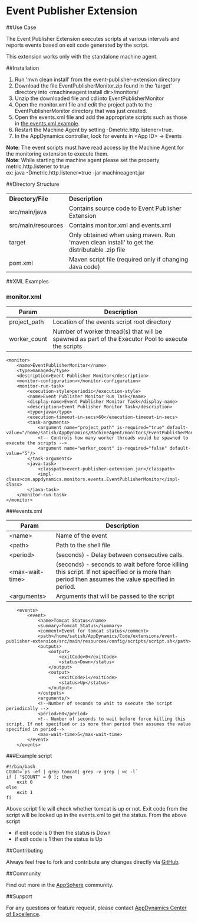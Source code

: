 # Event Publisher Extension  

##Use Case

The Event Publisher Extension executes scripts at various intervals and reports events based on exit code generated by the script.

This extension works only with the standalone machine agent.

##Installation
1. Run 'mvn clean install' from the event-publisher-extension directory
2. Download the file EventPublisherMonitor.zip found in the 'target' directory into \<machineagent install dir\>/monitors/
3. Unzip the downloaded file and cd into EventPublisherMonitor
4. Open the monitor.xml file and edit the project path to the EventPublisherMonitor directory that was just created.
5. Open the events.xml file and add the appropriate scripts such as those in [the events.xml example](https://github.com/Appdynamics/event-publisher-extension/blob/master/README.md#eventsxml).
6. Restart the Machine Agent by setting -Dmetric.http.listener=true.
7. In the AppDynamics controller, look for events in \<App ID\> -> Events

**Note**: The event scripts must have read access by the Machine Agent for the monitoring extension to execute them. <br>
**Note**: While starting the machine agent please set the property metric.http.listener to true <br>
 ex: java -Dmetric.http.listener=true -jar machineagent.jar

##Directory Structure

<table><tbody>
<tr>
<th align="left"> Directory/File </th>
<th align="left"> Description </th>
</tr>
<tr>
<td class='confluenceTd'> src/main/java </td>
<td class='confluenceTd'> Contains source code to Event Publisher Extension  </td>
</tr>
<tr>
<td class='confluenceTd'> src/main/resources </td>
<td class='confluenceTd'> Contains monitor.xml and events.xml </td>
</tr>
<tr>
<td class='confluenceTd'> target </td>
<td class='confluenceTd'> Only obtained when using maven. Run 'maven clean install' to get the distributable .zip file </td>
</tr>
<tr>
<td class='confluenceTd'> pom.xml </td>
<td class='confluenceTd'> Maven script file (required only if changing Java code) </td>
</tr>
</tbody>
</table>

##XML Examples

###  monitor.xml


| Param | Description |
| ----- | ----- |
| project\_path | Location of the events script root directory |
| worker\_count | Number of worker thread(s) that will be spawned as part of the Executor Pool to execute the scripts |

~~~~
<monitor>
    <name>EventPublisherMonitor</name>
    <type>managed</type>
    <description>Event Publisher Monitor</description>
    <monitor-configuration></monitor-configuration>
    <monitor-run-task>
        <execution-style>periodic</execution-style>
        <name>Event Publisher Monitor Run Task</name>
        <display-name>Event Publisher Monitor Task</display-name>
        <description>Event Publisher Monitor Task</description>
        <type>java</type>
        <execution-timeout-in-secs>60</execution-timeout-in-secs>
        <task-arguments>
            <argument name="project_path" is-required="true" default-value="/home/satish/AppDynamics/MachineAgent/monitors/EventPublisherMonitor"/>
            <!-- Controls how many worker threads would be spawned to execute the scripts -->
            <argument name="worker_count" is-required="false" default-value="5"/>
        </task-arguments>
        <java-task>
            <classpath>event-publisher-extension.jar</classpath>
            <impl-class>com.appdynamics.monitors.events.EventPublisherMonitor</impl-class>
        </java-task>
    </monitor-run-task>
</monitor>

~~~~

###events.xml

| Param | Description |
| ---- | ---- |
| \<name\> | Name of the event |
| \<path\>  | Path to the shell file |
| \<period\>  | (seconds) - Delay between consecutive  calls. |
| \<max-wait-time\>  | (seconds) - seconds to wait before force killing this script. If not specified or is more than period then assumes the value specified in period. |
| \<arguments\> | Arguments that will be passed to the script |


~~~~
    <events>
        <event>
            <name>Tomcat Status</name>
            <summary>Tomcat Status</summary>
            <comment>Event for tomcat status</comment>
            <path>/home/satish/AppDynamics/Code/extensions/event-publisher-extension/src/main/resources/config/scripts/script.sh</path>
            <outputs>
                <output>
                    <exitCode>0</exitCode>
                    <status>Down</status>
                </output>
                <output>
                    <exitCode>1</exitCode>
                    <status>Up</status>
                </output>
            </outputs>
            <arguments/>
            <!--Number of seconds to wait to execute the script periodically -->
            <period>60</period>
            <!-- Number of seconds to wait before force killing this script. If not specified or is more than period then assumes the value specified in period-->
            <max-wait-time>5</max-wait-time>
        </event>
    </events>
~~~~

###Example script

~~~~
#!/bin/bash
COUNT=`ps -ef | grep tomcat| grep -v grep | wc -l`
if [ "$COUNT" = 0 ]; then
    exit 0
else
    exit 1
fi
~~~~

Above script file will check whether tomcat is up or not. Exit code from the script will be looked up in the events.xml to get the status.
From the above script 
* if exit code is 0 then the status is Down
* if exit code is 1 then the status is Up


##Contributing

Always feel free to fork and contribute any changes directly via [GitHub](https://github.com/Appdynamics/event-publisher-extension).

##Community

Find out more in the [AppSphere](http://community.appdynamics.com/t5/AppDynamics-eXchange/Event-Publisher-Extension/idi-p/8352) community.

##Support

For any questions or feature request, please contact [AppDynamics Center of Excellence](mailto:ace-request@appdynamics.com).


